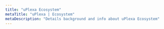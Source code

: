 ```yaml
---
title: "uPlexa Ecosystem"
metaTitle: "uPlexa | Ecosystem"
metaDescription: "Details background and info about uPlexa Ecosystem"
---
```

